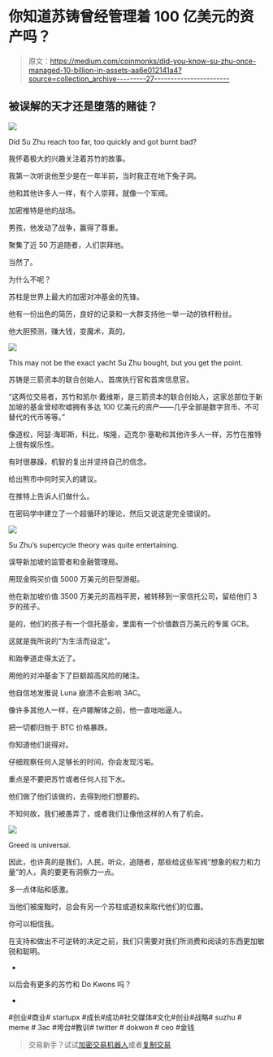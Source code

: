 # 你知道苏铸曾经管理着 100 亿美元的资产吗？

> 原文：<https://medium.com/coinmonks/did-you-know-su-zhu-once-managed-10-billion-in-assets-aa6e012141a4?source=collection_archive---------27----------------------->

## 被误解的天才还是堕落的赌徒？

![](img/fb34915adc2776e63c6651cbbb2c0bad.png)

Did Su Zhu reach too far, too quickly and got burnt bad?

我怀着极大的兴趣关注着苏竹的故事。

我第一次听说他至少是在一年半前，当时我正在地下兔子洞。

他和其他许多人一样，有个人崇拜，就像一个军阀。

加密推特是他的战场。

男孩，他发动了战争，赢得了尊重。

聚集了近 50 万追随者，人们崇拜他。

当然了。

为什么不呢？

苏柱是世界上最大的加密对冲基金的先锋。

他有一份出色的简历，良好的记录和一大群支持他一举一动的铁杆粉丝。

他大胆预测，赚大钱，变魔术，真的。

![](img/a7dc1df342e2afab0573fd749981779f.png)

This may not be the exact yacht Su Zhu bought, but you get the point.

苏铸是三箭资本的联合创始人、首席执行官和首席信息官。

“这两位交易者，苏竹和凯尔·戴维斯，是三箭资本的联合创始人，这家总部位于新加坡的基金曾经吹嘘拥有多达 100 亿美元的资产——几乎全部是数字货币、不可替代的代币等等。”

像道权，阿瑟·海耶斯，科比，埃隆，迈克尔·塞勒和其他许多人一样，苏竹在推特上很有娱乐性。

有时很暴躁，机智的复出并坚持自己的信念。

给出熊市中何时买入的建议。

在推特上告诉人们做什么。

在密码学中建立了一个超循环的理论，然后又说这是完全错误的。

![](img/5196d929f192141ea9605937b6639b9b.png)

Su Zhu’s supercycle theory was quite entertaining.

误导新加坡的监管者和金融管理局。

用现金购买价值 5000 万美元的巨型游艇。

他在新加坡价值 3500 万美元的高档平房，被转移到一家信托公司，留给他们 3 岁的孩子。

是的，他们的孩子有一个信托基金，里面有一个价值数百万美元的专属 GCB。

这就是我所说的“为生活而设定”。

和跆拳道走得太近了。

用他的对冲基金下了巨额超高风险的赌注。

他自信地发推说 Luna 崩溃不会影响 3AC。

像许多其他人一样，在卢娜解体之前，他一直咄咄逼人。

把一切都归咎于 BTC 价格暴跌。

你知道他们说得对。

仔细观察任何人足够长的时间，你会发现污垢。

重点是不要把苏竹或者任何人拉下水。

他们做了他们该做的，去得到他们想要的。

不知何故，我们被愚弄了，或者我们让像他这样的人有了机会。

![](img/55bf5524486644000199c948842ed238.png)

Greed is universal.

因此，也许真的是我们，人民，听众，追随者，那些给这些军阀“想象的权力和力量”的人，真的要更有洞察力一点。

多一点体贴和感激。

当他们被废黜时，总会有另一个苏柱或道权来取代他们的位置。

你可以相信我。

在支持和做出不可逆转的决定之前，我们只需要对我们所消费和阅读的东西更加敏锐和聪明。

-

以后会有更多的苏竹和 Do Kwons 吗？

-

#创业#商业# startupx #成长#成功#社交媒体#文化#创业#战略# suzhu # meme # 3ac #垮台#教训# twitter # dokwon # ceo #金钱

> 交易新手？试试[加密交易机器人](/coinmonks/crypto-trading-bot-c2ffce8acb2a)或者[复制交易](/coinmonks/top-10-crypto-copy-trading-platforms-for-beginners-d0c37c7d698c)